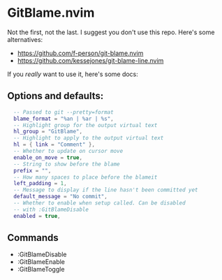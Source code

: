 # GitBlame.nvim

Not the first, not the last. I suggest you don't use this repo. Here's some alternatives:

- https://github.com/f-person/git-blame.nvim
- https://github.com/kessejones/git-blame-line.nvim

If you _really_ want to use it, here's some docs:

## Options and defaults:

```lua
  -- Passed to git --pretty=format
  blame_format = "%an | %ar | %s",
  -- Highlight group for the output virtual text
  hl_group = "GitBlame",
  -- Highlight to apply to the output virtual text
  hl = { link = "Comment" },
  -- Whether to update on cursor move
  enable_on_move = true,
  -- String to show before the blame
  prefix = "",
  -- How many spaces to place before the blameit
  left_padding = 1,
  -- Message to display if the line hasn't been committed yet
  default_message = "No commit",
  -- Whether to enable when setup called. Can be disabled
  -- with :GitBlameDisable
  enabled = true,
```

## Commands

- :GitBlameDisable
- :GitBlameEnable
- :GitBlameToggle
